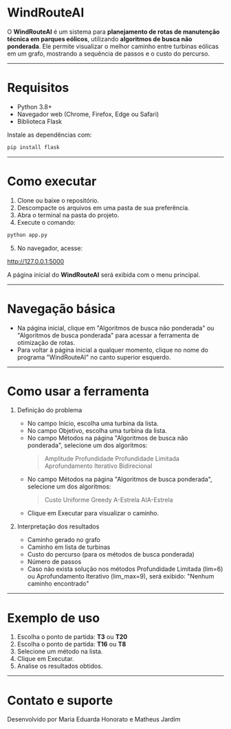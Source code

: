 # WindRouteAI

O **WindRouteAI** é um sistema para **planejamento de rotas de manutenção técnica em parques eólicos**, utilizando **algoritmos de busca não ponderada**. Ele permite visualizar o melhor caminho entre turbinas eólicas em um grafo, mostrando a sequência de passos e o custo do percurso.

---

# Requisitos

- Python 3.8+  
- Navegador web (Chrome, Firefox, Edge ou Safari)  
- Biblioteca Flask  

Instale as dependências com:

```bash
pip install flask
```

---

# Como executar

1. Clone ou baixe o repositório.
2. Descompacte os arquivos em uma pasta de sua preferência.
3. Abra o terminal na pasta do projeto.
4. Execute o comando:

```bash
python app.py
```

5. No navegador, acesse:

http://127.0.0.1:5000

A página inicial do **WindRouteAI** será exibida com o menu principal.

---

# Navegação básica

- Na página inicial, clique em "Algoritmos de busca não ponderada" ou "Algoritmos de busca ponderada" para acessar a ferramenta de otimização de rotas.
- Para voltar à página inicial a qualquer momento, clique no nome do programa "WindRouteAI" no canto superior esquerdo.

---

# Como usar a ferramenta

1. Definição do problema
    - No campo Início, escolha uma turbina da lista.
    - No campo Objetivo, escolha uma turbina da lista.
    - No campo Métodos na página "Algoritmos de busca não ponderada", selecione um dos algoritmos:
        > Amplitude
        > Profundidade
        > Profundidade Limitada
        > Aprofundamento Iterativo
        > Bidirecional
    - No campo Métodos na página "Algoritmos de busca ponderada", selecione um dos algoritmos:
        > Custo Uniforme
        > Greedy
        > A-Estrela
        > AIA-Estrela
    - Clique em Executar para visualizar o caminho.

2. Interpretação dos resultados
    - Caminho gerado no grafo
    - Caminho em lista de turbinas
    - Custo do percurso (para os métodos de busca ponderada)
    - Número de passos
    - Caso não exista solução nos métodos Profundidade Limitada (lim=6) ou Aprofundamento Iterativo (lim_max=9), será exibido:
        "Nenhum caminho encontrado"

---

# Exemplo de uso

1. Escolha o ponto de partida: **T3** ou **T20**
2. Escolha o ponto de partida: **T16** ou **T8**
3. Selecione um método na lista.
4. Clique em Executar.
5. Analise os resultados obtidos. 

---

# Contato e suporte

Desenvolvido por Maria Eduarda Honorato e Matheus Jardim